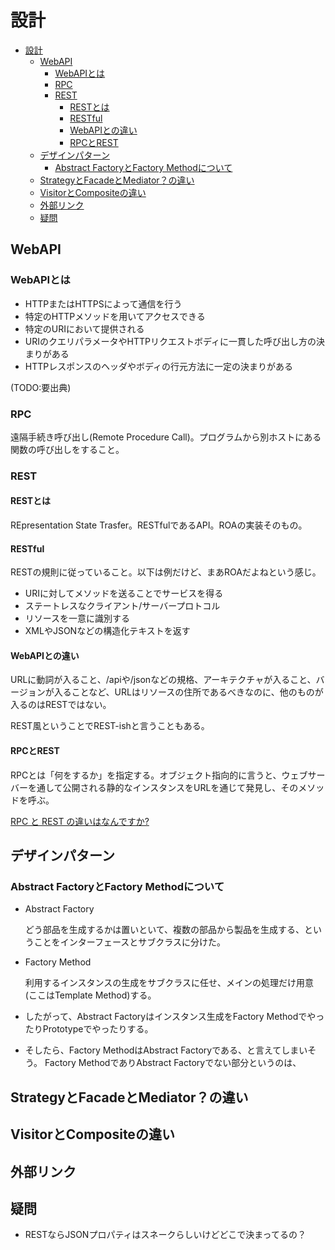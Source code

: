 # 設計

- [設計](#設計)
  - [WebAPI](#webapi)
    - [WebAPIとは](#webapiとは)
    - [RPC](#rpc)
    - [REST](#rest)
      - [RESTとは](#restとは)
      - [RESTful](#restful)
      - [WebAPIとの違い](#webapiとの違い)
      - [RPCとREST](#rpcとrest)
  - [デザインパターン](#デザインパターン)
    - [Abstract FactoryとFactory Methodについて](#abstract-factoryとfactory-methodについて)
  - [StrategyとFacadeとMediator？の違い](#strategyとfacadeとmediatorの違い)
  - [VisitorとCompositeの違い](#visitorとcompositeの違い)
  - [外部リンク](#外部リンク)
  - [疑問](#疑問)

## WebAPI

### WebAPIとは

- HTTPまたはHTTPSによって通信を行う
- 特定のHTTPメソッドを用いてアクセスできる
- 特定のURIにおいて提供される
- URIのクエリパラメータやHTTPリクエストボディに一貫した呼び出し方の決まりがある
- HTTPレスポンスのヘッダやボディの行元方法に一定の決まりがある

(TODO:要出典)

### RPC

遠隔手続き呼び出し(Remote Procedure Call)。プログラムから別ホストにある関数の呼び出しをすること。

### REST

#### RESTとは

REpresentation State Trasfer。RESTfulであるAPI。ROAの実装そのもの。

#### RESTful

RESTの規則に従っていること。以下は例だけど、まあROAだよねという感じ。

- URIに対してメソッドを送ることでサービスを得る
- ステートレスなクライアント/サーバープロトコル
- リソースを一意に識別する
- XMLやJSONなどの構造化テキストを返す

#### WebAPIとの違い

URLに動詞が入ること、/apiや/jsonなどの規格、アーキテクチャが入ること、バージョンが入ることなど、URLはリソースの住所であるべきなのに、他のものが入るのはRESTではない。

REST風ということでREST-ishと言うこともある。

#### RPCとREST

RPCとは「何をするか」を指定する。オブジェクト指向的に言うと、ウェブサーバーを通して公開される静的なインスタンスをURLを通じて発見し、そのメソッドを呼ぶ。

[RPC と REST の違いはなんですか?](https://aws.amazon.com/jp/compare/the-difference-between-rpc-and-rest/)

## デザインパターン

### Abstract FactoryとFactory Methodについて

- Abstract Factory

  どう部品を生成するかは置いといて、複数の部品から製品を生成する、ということをインターフェースとサブクラスに分けた。

- Factory Method

  利用するインスタンスの生成をサブクラスに任せ、メインの処理だけ用意(ここはTemplate Method)する。

- したがって、Abstract Factoryはインスタンス生成をFactory MethodでやったりPrototypeでやったりする。

- そしたら、Factory MethodはAbstract Factoryである、と言えてしまいそう。
Factory MethodでありAbstract Factoryでない部分というのは、

## StrategyとFacadeとMediator？の違い

## VisitorとCompositeの違い

## 外部リンク

## 疑問

- RESTならJSONプロパティはスネークらしいけどどこで決まってるの？
